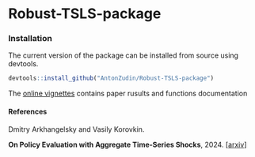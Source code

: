 # Robust-TSLS-package


### Installation
The current version of the package can be installed from source using devtools. 

 ```R  
 devtools::install_github("AntonZudin/Robust-TSLS-package")
```

The [online vignettes](https://antonzudin.github.io/Robust-TSLS-package/) contains paper rusults and functions documentation 

#### References
Dmitry Arkhangelsky and Vasily Korovkin.

<b>On Policy Evaluation with Aggregate Time-Series Shocks</b>, 2024.
[<a href="https://arxiv.org/abs/1905.13660">arxiv</a>]
